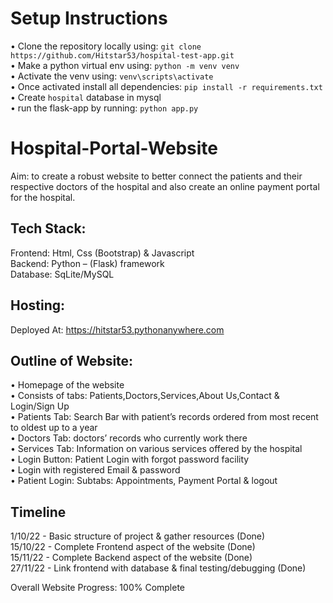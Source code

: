 # Setup Instructions
• Clone the repository locally using: `git clone https://github.com/Hitstar53/hospital-test-app.git`    
• Make a python virtual env using: `python -m venv venv`    
• Activate the venv using: `venv\scripts\activate`    
• Once activated install all dependencies: `pip install -r requirements.txt`  
• Create `hospital` database in mysql  
• run the flask-app by running: `python app.py`  


# Hospital-Portal-Website
Aim: to create a robust website to better connect the patients and their respective doctors of the hospital and also create an online payment portal for the hospital.  
## Tech Stack:  
Frontend: Html, Css (Bootstrap) & Javascript   
Backend: Python – (Flask) framework     
Database: SqLite/MySQL    
## Hosting:  
Deployed At: https://hitstar53.pythonanywhere.com    

## Outline of Website:
•	Homepage of the website  
•	Consists of tabs: Patients,Doctors,Services,About Us,Contact & Login/Sign Up   
•	Patients Tab: Search Bar with patient’s records ordered from most recent to oldest up to a year  
•	Doctors Tab: doctors’ records who currently work there  
•	Services Tab: Information on various services offered by the hospital  
•	Login Button: Patient Login with forgot password facility    
•	Login with registered Email & password   
•	Patient Login: Subtabs: Appointments, Payment Portal & logout  

## Timeline
1/10/22  - Basic structure of project & gather resources (Done)    
15/10/22 - Complete Frontend aspect of the website (Done)    
15/11/22 - Complete Backend aspect of the website (Done)    
27/11/22 - Link frontend with database & final testing/debugging (Done)  

Overall Website Progress: 100% Complete  
